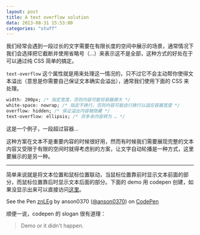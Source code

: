 ```yaml
---
layout: post
title: A text overflow solution
data: 2013-08-31 15:53:00
categories: "stuff"
---
```


我们经常会遇到一段过长的文字需要在有限长度的空间中展示的场景，通常情况下我们会选择把它截断并使用省略号（…）来表示这不是全部，这种方式的好处在于可以通过纯 CSS 简单的搞定。

`text-overflow` 这个属性就是用来处理这一情况的，只不过它不会主动帮你使得文本溢出（意思是你需要自己保证文本确实会溢出），通常我们使用下面的 CSS 来处理。

```css
width: 200px; /* 指定宽度，否则内容可能将容器撑大 */
white-space: nowrap; /* 指定不换行，否则内容可能自行换行以适应容器宽度 */
overflow: hidden; /* 保证溢出内容被隐藏 */
text-overflow: ellipsis; /* 将多余内容转为 … */
```

<p style="width: 200px; white-space: nowrap; overflow: hidden; text-overflow: ellipsis;">这是一个例子，一段超过容器长度的文字尾部是…</p>

这种方案在文本不是重要内容的时候很好用，然而有时候我们需要展现完整的文本内容又受限于有限的空间时就得考虑别的方案，让文字自动轮播是一种方式，这里要展示的是另一种。

---

简单来说就是将文本位置和鼠标位置联动，当鼠标位置靠前时显示文本前面的部分，而鼠标位置靠后时显示文本后面的部分。下面的 demo 用 codepen 创建，如果没显示出来可以直接访问[这里](http://codepen.io/anson0370/details/znLEg)。

<p data-height="268" data-theme-id="0" data-slug-hash="znLEg" data-user="anson0370" data-default-tab="result" class='codepen'>See the Pen <a href='http://codepen.io/anson0370/pen/znLEg'>znLEg</a> by anson0370 (<a href='http://codepen.io/anson0370'>@anson0370</a>) on <a href='http://codepen.io'>CodePen</a></p>
<script async src="http://codepen.io/assets/embed/ei.js"></script>

顺便一说，codepen 的 slogan 很有道理：

> Demo or it didn't happen.
